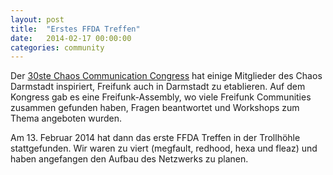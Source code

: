 ```yaml
---
layout: post
title:  "Erstes FFDA Treffen"
date:   2014-02-17 00:00:00
categories: community
---
```


Der [30ste Chaos Communication Congress](https://events.ccc.de/congress/2013/wiki/Main_Page) hat einige Mitglieder des Chaos Darmstadt inspiriert, Freifunk auch in Darmstadt zu etablieren. Auf dem Kongress gab es eine Freifunk-Assembly, wo viele Freifunk Communities zusammen gefunden haben, Fragen beantwortet und Workshops zum Thema angeboten wurden.

Am 13. Februar 2014 hat dann das erste FFDA Treffen in der Trollhöhle stattgefunden. Wir waren zu viert (megfault, redhood, hexa und fleaz) und haben angefangen den Aufbau des Netzwerks zu planen.
